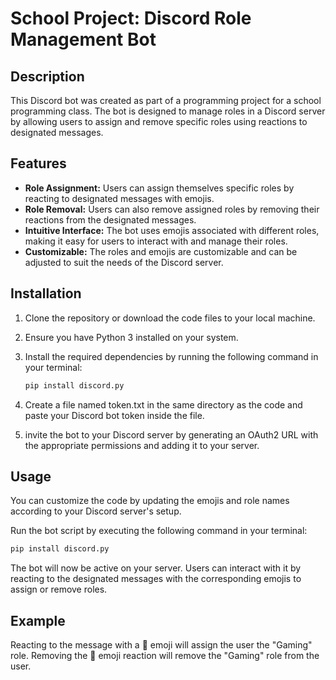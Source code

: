 # School Project: Discord Role Management Bot

## Description

This Discord bot was created as part of a programming project for a school programming class. The bot is designed to manage roles in a Discord server by allowing users to assign and remove specific roles using reactions to designated messages.

## Features

- **Role Assignment:** Users can assign themselves specific roles by reacting to designated messages with emojis.
- **Role Removal:** Users can also remove assigned roles by removing their reactions from the designated messages.
- **Intuitive Interface:** The bot uses emojis associated with different roles, making it easy for users to interact with and manage their roles.
- **Customizable:** The roles and emojis are customizable and can be adjusted to suit the needs of the Discord server.

## Installation

1. Clone the repository or download the code files to your local machine.

2. Ensure you have Python 3 installed on your system.

3. Install the required dependencies by running the following command in your terminal:

   ```bash
   pip install discord.py
4. Create a file named token.txt in the same directory as the code and paste your Discord bot token inside the file.

5. invite the bot to your Discord server by generating an OAuth2 URL with the appropriate permissions and adding it to your server.

## Usage
You can customize the code by updating the emojis and role names according to your Discord server's setup.

Run the bot script by executing the following command in your terminal:

```bash
pip install discord.py  
```
The bot will now be active on your server. Users can interact with it by reacting to the designated messages with the corresponding emojis to assign or remove roles.

## Example
Reacting to the message with a 🎲 emoji will assign the user the "Gaming" role.
Removing the 🎲 emoji reaction will remove the "Gaming" role from the user.

